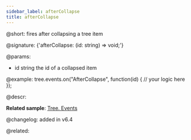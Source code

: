 ```yaml
---
sidebar_label: afterCollapse
title: afterCollapse
---          
```


@short: fires after collapsing a tree item

@signature: {'afterCollapse: (id: string) => void;'}

@params:
- id       string      the id of a collapsed item

@example:
tree.events.on("AfterCollapse", function(id) {
    // your logic here
});


@descr:

**Related sample**: [Tree. Events](https://snippet.dhtmlx.com/vux1ye9g)

@changelog: added in v6.4

@related: [](tree/events_handling.md) 
